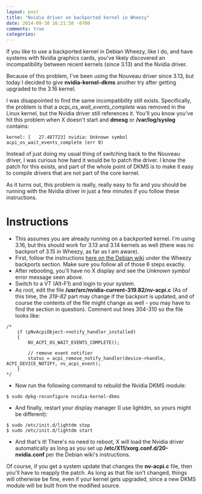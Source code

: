 ```yaml
---
layout: post
title: "Nvidia driver on backported kernel in Wheezy"
date: 2014-09-30 16:21:58 -0700
comments: true
categories:
---
```


If you like to use a backported kernel in Debian Wheezy, like I do, and have
systems with Nvidia graphics cards, you've likely discovered an incompatibility
between recent kernels (since 3.13) and the Nvidia driver.

Because of this problem, I've been using the Nouveau driver since 3.13,
but today I decided to give **nvidia-kernel-dkms** another try after getting
upgraded to the 3.16 kernel.

I was disappointed to find the same incompatibility still exists. Specifically,
the problem is that a *acpi_os_wait_events_complete* was removed in the Linux
kernel, but the Nvidia driver still references it. You'll you know you've hit
this problem when X doesn't start and **dmesg** or **/var/log/syslog** contains:

```
kernel: [   27.487723] nvidia: Unknown symbol acpi_os_wait_events_complete (err 0)
```

Instead of just doing my usual thing of switching back to the Nouveau driver, I was
curious how hard it would be to patch the driver. I know the patch for this exists,
and part of the whole point of DKMS is to make it easy to compile drivers that are not part
of the core kernel.

As it turns out, this problem is really, really easy to fix and you should be running
with the Nvidia driver in just a few minutes if you follow these instructions.

Instructions
============

* This assumes you are already running on a backported kernel. I'm using 3.16, but this
should work for 3.13 and 3.14 kernels as well (there was no backport of 3.15 in Wheezy,
as far as I am aware).
* First, follow the instructions
[here on the Debian wiki](https://wiki.debian.org/NvidiaGraphicsDrivers#wheezy-backports)
under the Wheezy backports section. Make sure you follow all of those 6 steps exactly.
* After rebooting, you'll have no X display and see the *Unknown symbol* error message
seen above.
* Switch to a VT (Alt-F1) and login to your system.
* As root, edit the file **/usr/src/nvidia-current-319.82/nv-acpi.c** (As of this
time, the *319-82* part may change if the backport is updated, and of course the
contents of the file might change as well - you may have to find the section in
question). Comment out lines
304-310 so the file looks like:

```
/*
    if (pNvAcpiObject->notify_handler_installed)
    {
        NV_ACPI_OS_WAIT_EVENTS_COMPLETE();

        // remove event notifier
        status = acpi_remove_notify_handler(device->handle, ACPI_DEVICE_NOTIFY, nv_acpi_event);
    }
*/
```
* Now run the following command to rebuild the Nvidia DKMS module:

```
$ sudo dpkg-reconfigure nvidia-kernel-dkms
```

* And finally, restart your display manager (I use lightdm, so yours might be different):

```
$ sudo /etc/init.d/lightdm stop
$ sudo /etc/init.d/lightdm start
```

* And that's it! There's no need to reboot, X will load the Nvidia driver automatically as
long as you set up **/etc/X11/xorg.conf.d/20-nvidia.conf** per the Debian wiki's instructions.

Of course, if you get a system update that changes the **nv-acpi.c** file, then you'll have to
reapply the patch. As long as that file isn't changed, things will otherwise be fine, even if
your kernel gets upgraded, since a new DKMS module will be built from the modified source.
